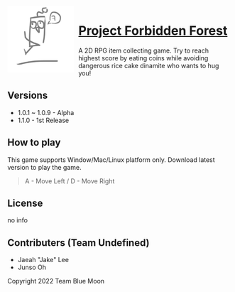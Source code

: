 <img width="150" height="150" align="left" style="float: left; margin: 0 10px 0 0;" alt="TheForbiddenForest" src="https://raw.githubusercontent.com/RuthGyeul/Forbidden-Forest-Resources/main/LmaoIcon.png"> 


# [Project Forbidden Forest](https://github.com/RuthGyeul/Forbidden-Forest-Resources)
A 2D RPG item collecting game. Try to reach highest score by eating coins while avoiding dangerous rice cake dinamite who wants to hug you!

## Versions
- 1.0.1 ~ 1.0.9 - Alpha
- 1.1.0 - 1st Release

## How to play
This game supports Window/Mac/Linux platform only. Download latest version to play the game.
> A - Move Left / D - Move Right

## License
no info

## Contributers (Team Undefined)
- Jaeah "Jake" Lee
- Junso Oh

Copyright 2022 Team Blue Moon
